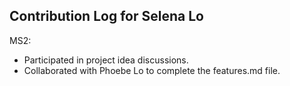 ## Contribution Log for Selena Lo

MS2:
 - Participated in project idea discussions.
 - Collaborated with Phoebe Lo to complete the features.md file.